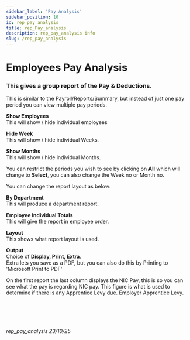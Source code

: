 ```yaml
---
sidebar_label: 'Pay Analysis'
sidebar_position: 10
id: rep_pay_analysis
title: rep_Pay_analysis
description: rep_pay_analysis info
slug: /rep_pay_analysis
---
```


# Employees Pay Analysis

### This gives a group report of the Pay & Deductions.

This is similar to the Payroll/Reports/Summary, but instead of just one pay period you can view multiple pay periods. 

**Show Employees**  
This will show / hide individual employees

**Hide Week**  
This will show / hide individual Weeks.

**Show Months**  
This will show / hide individual Months.

You can restrict the periods you wish to see by clicking on **All** which will change to **Select**, you can also change the Week no or Month no.

You can change the report layout as below:

**By Department**  
This will produce a department report.

**Employee Individual Totals**  
This will give the report in employee order.

**Layout**  
This shows what report layout is used.

**Output**  
Choice of **Display, Print, Extra**.  
Extra lets you save as a PDF, but you can also do this by Printing to 'Microsoft Print to PDF'

On the first report the last column displays the NIC Pay, this is so you can see what the pay is regarding NIC pay. This figure is what is used to determine if there is any Apprentice Levy due. Employer Apprentice Levy.
<br/>
<br/>
<br/>
<br/>
<br/>
###### rep_pay_analysis 23/10/25